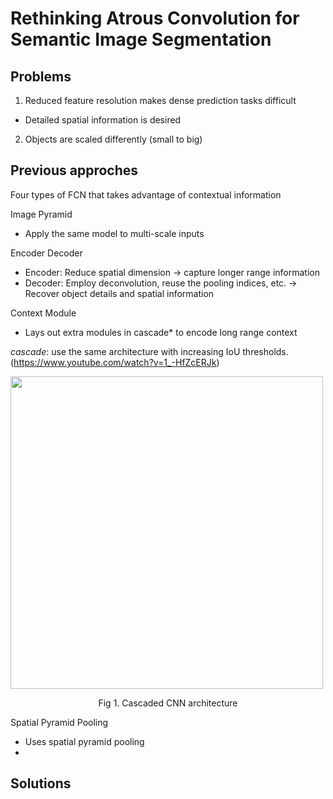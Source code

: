 # Rethinking Atrous Convolution for Semantic Image Segmentation

## Problems

1. Reduced feature resolution makes dense prediction tasks difficult

  - Detailed spatial information is desired

2. Objects are scaled differently (small to big)

## Previous approches

Four types of FCN that takes advantage of contextual information

Image Pyramid
  - Apply the same model to multi-scale inputs


Encoder Decoder
  - Encoder: Reduce spatial dimension -> capture longer range information
  - Decoder: Employ deconvolution, reuse the pooling indices, etc. -> Recover object details and spatial information


Context Module
  - Lays out extra modules in cascade* to encode long range context

*cascade*: use the same architecture with increasing IoU thresholds. (https://www.youtube.com/watch?v=1_-HfZcERJk)

<img align = "center" src = "http://www.svcl.ucsd.edu/projects/cascade-rcnn/img/faster2cascade.png" width = "500dp"></img>
<div align="center">Fig 1. Cascaded CNN architecture</div>

Spatial Pyramid Pooling
  - Uses spatial pyramid pooling
  - 

## Solutions
